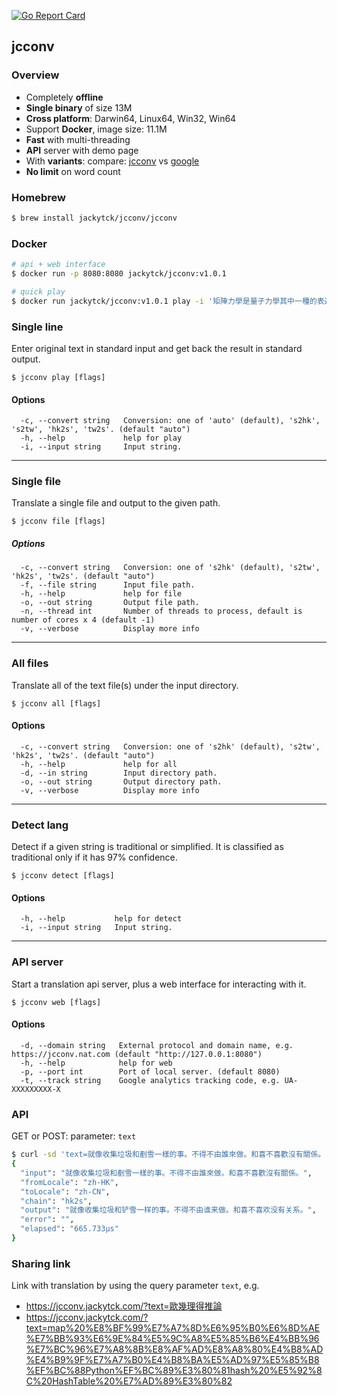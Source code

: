 [![Go Report Card](https://goreportcard.com/badge/github.com/jackytck/jcconv)](https://goreportcard.com/report/github.com/jackytck/jcconv)


## jcconv

### Overview
* Completely **offline**
* **Single binary** of size 13M
* **Cross platform**: Darwin64, Linux64, Win32, Win64
* Support **Docker**, image size: 11.1M
* **Fast** with multi-threading
* **API** server with demo page
* With **variants**: compare: [jcconv](https://jcconv.jackytck.com/?text=一邊食公仔麵，一邊看衰仔樂園) vs [google](https://translate.google.com.hk/#view=home&op=translate&sl=zh-CN&tl=zh-CN&text=%E4%B8%80%E9%82%8A%E9%A3%9F%E5%85%AC%E4%BB%94%E9%BA%B5%EF%BC%8C%E4%B8%80%E9%82%8A%E7%9C%8B%E8%A1%B0%E4%BB%94%E6%A8%82%E5%9C%92)
* **No limit** on word count

### Homebrew
```bash
$ brew install jackytck/jcconv/jcconv
```

### Docker
```bash
# api + web interface
$ docker run -p 8080:8080 jackytck/jcconv:v1.0.1

# quick play
$ docker run jackytck/jcconv:v1.0.1 play -i '矩陣力學是量子力學其中一種的表述形式'
```

### Single line
Enter original text in standard input and get back the result in standard output.

```
$ jcconv play [flags]
```

#### Options
```
  -c, --convert string   Conversion: one of 'auto' (default), 's2hk', 's2tw', 'hk2s', 'tw2s'. (default "auto")
  -h, --help             help for play
  -i, --input string     Input string.
```

---

### Single file
Translate a single file and output to the given path.

```
$ jcconv file [flags]
```

##### Options
```
  -c, --convert string   Conversion: one of 's2hk' (default), 's2tw', 'hk2s', 'tw2s'. (default "auto")
  -f, --file string      Input file path.
  -h, --help             help for file
  -o, --out string       Output file path.
  -n, --thread int       Number of threads to process, default is number of cores x 4 (default -1)
  -v, --verbose          Display more info
```

---

### All files
Translate all of the text file(s) under the input directory.

```
$ jcconv all [flags]
```

#### Options
```
  -c, --convert string   Conversion: one of 's2hk' (default), 's2tw', 'hk2s', 'tw2s'. (default "auto")
  -h, --help             help for all
  -d, --in string        Input directory path.
  -o, --out string       Output directory path.
  -v, --verbose          Display more info
```

---

### Detect lang
Detect if a given string is traditional or simplified. It is classified as traditional only if it has 97% confidence.

```
$ jcconv detect [flags]
```

#### Options
```
  -h, --help           help for detect
  -i, --input string   Input string.
```

---

### API server
Start a translation api server, plus a web interface for interacting with it.

```
$ jcconv web [flags]
```

#### Options
```
  -d, --domain string   External protocol and domain name, e.g. https://jcconv.nat.com (default "http://127.0.0.1:8080")
  -h, --help            help for web
  -p, --port int        Port of local server. (default 8080)
  -t, --track string    Google analytics tracking code, e.g. UA-XXXXXXXXX-X
```

### API
GET or POST: parameter: `text`

```bash
$ curl -sd 'text=就像收集垃圾和剷雪一樣的事。不得不由誰來做。和喜不喜歡沒有關係。' http://127.0.0.1:8080/translate | jq
{
  "input": "就像收集垃圾和剷雪一樣的事。不得不由誰來做。和喜不喜歡沒有關係。",
  "fromLocale": "zh-HK",
  "toLocale": "zh-CN",
  "chain": "hk2s",
  "output": "就像收集垃圾和铲雪一样的事。不得不由谁来做。和喜不喜欢没有关系。",
  "error": "",
  "elapsed": "665.733µs"
}
```

### Sharing link
Link with translation by using the query parameter `text`, e.g.

* https://jcconv.jackytck.com/?text=歐幾理得推論
* https://jcconv.jackytck.com/?text=map%20%E8%BF%99%E7%A7%8D%E6%95%B0%E6%8D%AE%E7%BB%93%E6%9E%84%E5%9C%A8%E5%85%B6%E4%BB%96%E7%BC%96%E7%A8%8B%E8%AF%AD%E8%A8%80%E4%B8%AD%E4%B9%9F%E7%A7%B0%E4%B8%BA%E5%AD%97%E5%85%B8%EF%BC%88Python%EF%BC%89%E3%80%81hash%20%E5%92%8C%20HashTable%20%E7%AD%89%E3%80%82
